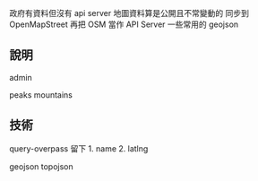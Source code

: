 

政府有資料但沒有 api server
地圖資料算是公開且不常變動的
同步到 OpenMapStreet
再把 OSM 當作 API Server
一些常用的 geojson


## 說明

admin

peaks
mountains

## 技術
query-overpass
  留下
    1. name
    2. latlng


geojson
topojson
